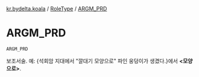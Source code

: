 [kr.bydelta.koala](../index.md) / [RoleType](index.md) / [ARGM_PRD](./-a-r-g-m_-p-r-d.md)

# ARGM_PRD

`ARGM_PRD`

보조서술. 예: {석회암 지대에서 "깔대기 모양으로" 파인 웅덩이가 생겼다.}에서 **&lt;모양으로&gt;**.

